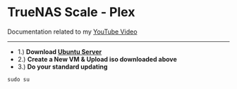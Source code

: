 # TrueNAS Scale - Plex
Documentation related to my [YouTube Video](https://www.youtube.com/@morgansmodifications)
___
- 1.) **Download [Ubuntu Server](https://ubuntu.com/download/server)**
 - 2.) **Create a New VM & Upload iso downloaded above**
 - 3.) **Do your standard updating**
```
sudo su
```
